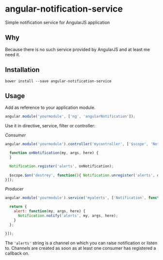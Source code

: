 # angular-notification-service
Simple notification service for AngularJS application

## Why

Because there is no such service provided by AngularJS and at least me need it.

## Installation

```
bower install --save angular-notification-service
```

## Usage

Add as reference to your application module.

```js
angular.module('yourmodule', ['ng', 'angularNotification']);
```

Use it in directive, service, filter or controller:

*Consumer*

```js
angular.module('yourmodule').controller('mycontroller', ['$scope', 'Notification', function($scope, Notification) {

  function onNotification(my, args, here) {
  }

  Notification.register('alerts', onNotification);
  
  $scope.$on('destroy', function(){ Notification.unregister('alerts', onNotification); });
}]);
```

*Producer*

```js
angular.module('yourmodule').service('myalerts', ['Notification', function(Notification) {

  return {
    alert: function(my, args, here) {
      Notification.notify('alerts', my, args, here);
    }
  };

}]);
```

The `'alerts'` string is a channel on which you can raise notification or listen to. Channels are created as soon as at least one consumer has registered a callback on.
